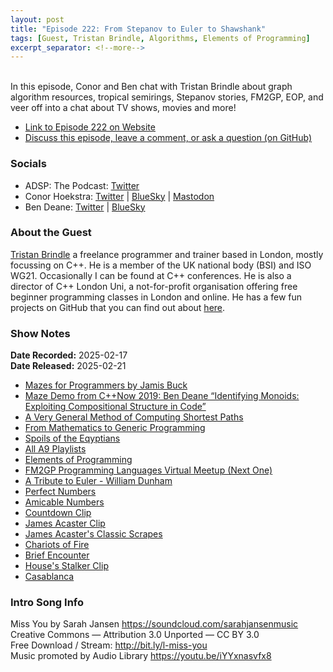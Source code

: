 ```yaml
---
layout: post
title: "Episode 222: From Stepanov to Euler to Shawshank"
tags: [Guest, Tristan Brindle, Algorithms, Elements of Programming]
excerpt_separator: <!--more-->
---
```


<div id="buzzsprout-player-16666759"></div><script src="https://www.buzzsprout.com/1501960/episodes/16666759-episode-222-from-stepanov-to-euler-to-shawshank.js?container_id=buzzsprout-player-16666759&player=small" type="text/javascript" charset="utf-8"></script>

<br>In this episode, Conor and Ben chat with Tristan Brindle about graph algorithm resources, tropical semirings, Stepanov stories, FM2GP, EOP, and veer off into a chat about TV shows, movies and more!

<!--more-->

* [Link to Episode 222 on Website](https://adspthepodcast.com/2025/02/21/Episode-222.html)
* [Discuss this episode, leave a comment, or ask a question (on GitHub)](https://github.com/codereport/adsp2/discussions/121)

### Socials
 
* ADSP: The Podcast: [Twitter](https://twitter.com/adspthepodcast)
* Conor Hoekstra: [Twitter](https://twitter.com/code_report) \| [BlueSky](https://bsky.app/profile/codereport.bsky.social) \| [Mastodon](https://mastodon.social/@code_report)
* Ben Deane: [Twitter](https://x.com/ben_deane) \| [BlueSky](https://bsky.app/profile/elbeno.com)

### About the Guest

[Tristan Brindle](https://twitter.com/tristanbrindle) a freelance programmer and trainer based in London, mostly focussing on C++. He is a member of the UK national body (BSI) and ISO WG21. Occasionally I can be found at C++ conferences. He is also a director of C++ London Uni, a not-for-profit organisation offering free beginner programming classes in London and online. He has a few fun projects on GitHub that you can find out about [here](https://tristanbrindle.com/projects/).

### Show Notes

**Date Recorded:** 2025-02-17 <br>
**Date Released:** 2025-02-21

* [Mazes for Programmers by Jamis Buck](https://www.amazon.com/Mazes-Programmers-Roguelike-Roguelikes-Programming/dp/1680500554)
* [Maze Demo from C++Now 2019: Ben Deane “Identifying Monoids: Exploiting Compositional Structure in Code”](https://youtu.be/INnattuluiM?si=UaFRxRoLa5wJk8Eq&t=3970)
* [A Very General Method of Computing Shortest Paths](https://r6.ca/blog/20110808T035622Z.html)
* [From Mathematics to Generic Programming](https://www.fm2gp.com/)
* [Spoils of the Eqyptians](https://www.youtube.com/watch?v=wrmXDxn_Zuc)
* [All A9 Playlists](https://www.youtube.com/@A9Videos/playlists)
* [Elements of Programming](http://elementsofprogramming.com/)
* [FM2GP Programming Languages Virtual Meetup (Next One)](https://www.meetup.com/programming-languages-toronto-meetup/events/306212059)
* [A Tribute to Euler - William Dunham](https://www.youtube.com/watch?v=fEWj93XjON0)
* [Perfect Numbers](https://en.wikipedia.org/wiki/Perfect_number)
* [Amicable Numbers](https://en.wikipedia.org/wiki/Amicable_numbers)
* [Countdown Clip](https://www.youtube.com/watch?v=62WknLe2_fk)
* [James Acaster Clip](https://www.youtube.com/watch?v=adh0KGmgmQw)
* [James Acaster's Classic Scrapes](https://www.amazon.ca/James-Acasters-Classic-Scrapes-Acaster/dp/1472247183)
* [Chariots of Fire](https://en.wikipedia.org/wiki/Chariots_of_Fire)
* [Brief Encounter](https://en.wikipedia.org/wiki/Brief_Encounter)
* [House's Stalker Clip](https://www.youtube.com/watch?v=wQCj-pLmBko)
* [Casablanca](https://en.wikipedia.org/wiki/Casablanca_(film))

### Intro Song Info
 
Miss You by Sarah Jansen https://soundcloud.com/sarahjansenmusic<br>
Creative Commons — Attribution 3.0 Unported — CC BY 3.0<br>
Free Download / Stream: http://bit.ly/l-miss-you<br>
Music promoted by Audio Library https://youtu.be/iYYxnasvfx8<br>